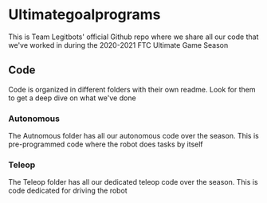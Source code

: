 # Ultimategoalprograms
This is Team Legitbots' official Github repo where we share all our code that we've worked in during the 2020-2021 FTC Ultimate Game Season
## Code
Code is organized in different folders with their own readme. Look for them to get a deep dive on what we've done
### Autonomous
The Autnomous folder has all our autonomous code over the season. This is pre-programmed code where the robot does tasks by itself
### Teleop
The Teleop folder has all our dedicated teleop code over the season. This is code dedicated for driving the robot
